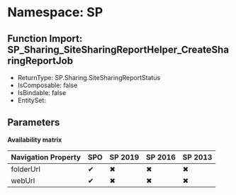 # Namespace: SP

## Function Import: SP_Sharing_SiteSharingReportHelper_CreateSharingReportJob

- ReturnType: SP.Sharing.SiteSharingReportStatus
- IsComposable: false
- IsBindable: false
- EntitySet: 

## Parameters

**Availability matrix**

Navigation Property | SPO | SP 2019 | SP 2016 | SP 2013
----------|-----|---------|---------|--------
folderUrl | ✔ | ✖ | ✖ | ✖
webUrl | ✔ | ✖ | ✖ | ✖
